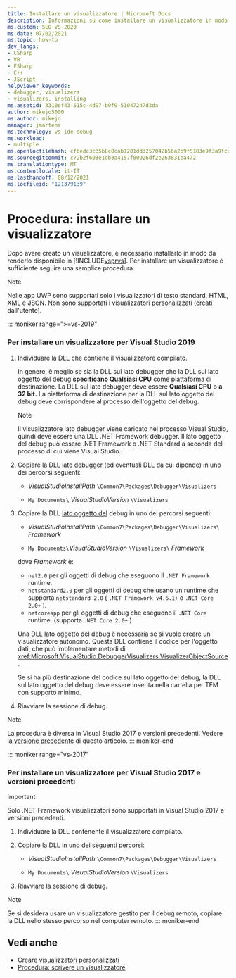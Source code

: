 ```yaml
---
title: Installare un visualizzatore | Microsoft Docs
description: Informazioni su come installare un visualizzatore in modo che sia disponibile per l'uso del debug in Visual Studio.
ms.custom: SEO-VS-2020
ms.date: 07/02/2021
ms.topic: how-to
dev_langs:
- CSharp
- VB
- FSharp
- C++
- JScript
helpviewer_keywords:
- debugger, visualizers
- visualizers, installing
ms.assetid: 3310ef43-515c-4d97-b0f9-51047247d3da
author: mikejo5000
ms.author: mikejo
manager: jmartens
ms.technology: vs-ide-debug
ms.workload:
- multiple
ms.openlocfilehash: cfbedc3c35b8c0cab1201dd3257042b56a2b9f5183e9f3a9fcdb089c72b44d62
ms.sourcegitcommit: c72b2f603e1eb3a4157f00926df2e263831ea472
ms.translationtype: MT
ms.contentlocale: it-IT
ms.lasthandoff: 08/12/2021
ms.locfileid: "121379139"
---
```

# <a name="how-to-install-a-visualizer"></a>Procedura: installare un visualizzatore
Dopo avere creato un visualizzatore, è necessario installarlo in modo da renderlo disponibile in [!INCLUDE[vsprvs](../code-quality/includes/vsprvs_md.md)]. Per installare un visualizzatore è sufficiente seguire una semplice procedura.

> [!NOTE]
> Nelle app UWP sono supportati solo i visualizzatori di testo standard, HTML, XML e JSON. Non sono supportati i visualizzatori personalizzati (creati dall'utente).

::: moniker range=">=vs-2019"
### <a name="to-install-a-visualizer-for-visual-studio-2019"></a>Per installare un visualizzatore per Visual Studio 2019

1. Individuare la DLL che contiene il visualizzatore compilato.

   In genere, è meglio se sia la DLL sul lato debugger che la DLL sul lato oggetto del debug **specificano Qualsiasi CPU** come piattaforma di destinazione. La DLL sul lato debugger deve essere **Qualsiasi CPU** o **a 32 bit.** La piattaforma di destinazione per la DLL sul lato oggetto del debug deve corrispondere al processo dell'oggetto del debug.

   >[!NOTE]
   > Il visualizzatore lato debugger viene caricato nel processo Visual Studio, quindi deve essere una DLL .NET Framework debugger. Il lato oggetto del debug può essere .NET Framework o .NET Standard a seconda del processo di cui viene Visual Studio.

2. Copiare la DLL [lato debugger](create-custom-visualizers-of-data.md#to-create-the-debugger-side) (ed eventuali DLL da cui dipende) in uno dei percorsi seguenti:

    - *VisualStudioInstallPath* `\Common7\Packages\Debugger\Visualizers`

    - `My Documents\` *VisualStudioVersion* `\Visualizers`

3. Copiare la DLL [lato oggetto del](create-custom-visualizers-of-data.md#to-create-the-visualizer-object-source-for-the-debuggee-side) debug in uno dei percorsi seguenti:

    - *VisualStudioInstallPath* `\Common7\Packages\Debugger\Visualizers\` *Framework*

    - `My Documents\`*VisualStudioVersion* `\Visualizers\` *Framework*

    dove *Framework* è:
    - `net2.0` per gli oggetti di debug che eseguono il `.NET Framework` runtime.
    - `netstandard2.0` per gli oggetti di debug che usano un runtime che supporta `netstandard 2.0` ( `.NET Framework v4.6.1+` o `.NET Core 2.0+` ).
    - `netcoreapp` per gli oggetti di debug che eseguono il `.NET Core` runtime. (supporta `.NET Core 2.0+` )

   Una DLL lato oggetto del debug è necessaria se si vuole creare un visualizzatore autonomo. Questa DLL contiene il codice per l'oggetto dati, che può implementare metodi di <xref:Microsoft.VisualStudio.DebuggerVisualizers.VisualizerObjectSource> .

   Se si ha più destinazione del codice sul lato oggetto del debug, la DLL sul lato oggetto del debug deve essere inserita nella cartella per TFM con supporto minimo.

4. Riavviare la sessione di debug.

> [!NOTE]
> La procedura è diversa in Visual Studio 2017 e versioni precedenti. Vedere la [versione precedente](how-to-install-a-visualizer.md?view=vs-2017&preserve-view=true) di questo articolo.
::: moniker-end

::: moniker range="vs-2017"
### <a name="to-install-a-visualizer-for-visual-studio-2017-and-older"></a>Per installare un visualizzatore per Visual Studio 2017 e versioni precedenti

> [!IMPORTANT]
> Solo .NET Framework visualizzatori sono supportati in Visual Studio 2017 e versioni precedenti.

1. Individuare la DLL contenente il visualizzatore compilato.

2. Copiare la DLL in uno dei seguenti percorsi:

    - *VisualStudioInstallPath* `\Common7\Packages\Debugger\Visualizers`

    - `My Documents\` *VisualStudioVersion* `\Visualizers`

3. Riavviare la sessione di debug.

> [!NOTE]
> Se si desidera usare un visualizzatore gestito per il debug remoto, copiare la DLL nello stesso percorso nel computer remoto.
::: moniker-end

## <a name="see-also"></a>Vedi anche
- [Creare visualizzatori personalizzati](../debugger/create-custom-visualizers-of-data.md)
- [Procedura: scrivere un visualizzatore](create-custom-visualizers-of-data.md)

